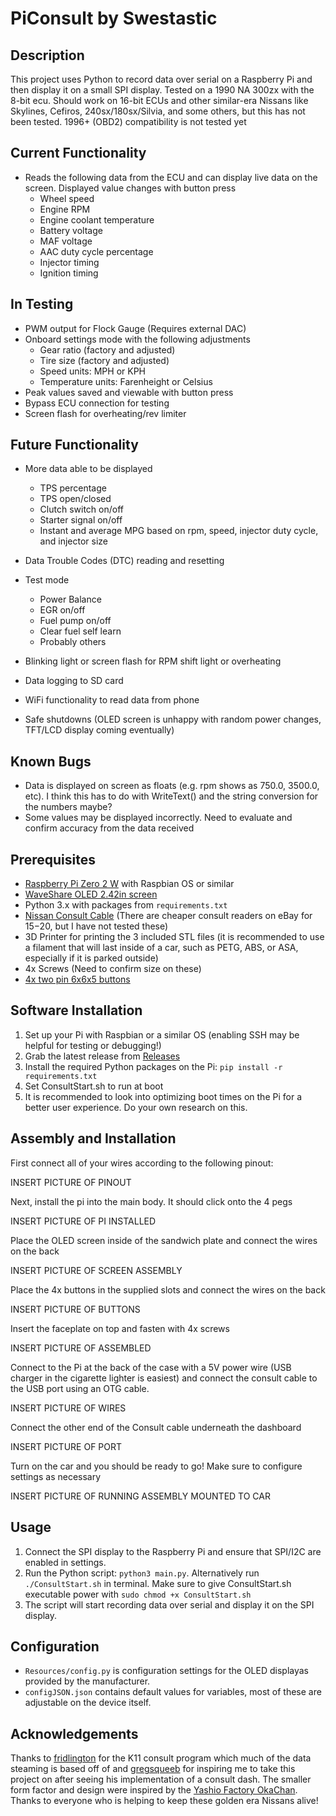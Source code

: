 # PiConsult by Swestastic

## Description

This project uses Python to record data over serial on a Raspberry Pi and then display it on a small SPI display. Tested on a 1990 NA 300zx with the 8-bit ecu. Should work on 16-bit ECUs and other similar-era Nissans like Skylines, Cefiros, 240sx/180sx/Silvia, and some others, but this has not been tested. 1996+ (OBD2) compatibility is not tested yet

## Current Functionality

- Reads the following data from the ECU and can display live data on the screen. Displayed value changes with button press
  - Wheel speed
  - Engine RPM
  - Engine coolant temperature
  - Battery voltage
  - MAF voltage
  - AAC duty cycle percentage
  - Injector timing
  - Ignition timing

## In Testing

- PWM output for Flock Gauge (Requires external DAC)
- Onboard settings mode with the following adjustments
  - Gear ratio (factory and adjusted)
  - Tire size (factory and adjusted)
  - Speed units: MPH or KPH
  - Temperature units: Farenheight or Celsius
- Peak values saved and viewable with button press
- Bypass ECU connection for testing
- Screen flash for overheating/rev limiter

## Future Functionality

- More data able to be displayed
  - TPS percentage
  - TPS open/closed
  - Clutch switch on/off
  - Starter signal on/off
  - Instant and average MPG based on rpm, speed, injector duty cycle, and injector size
- Data Trouble Codes (DTC) reading and resetting
- Test mode
  - Power Balance
  - EGR on/off
  - Fuel pump on/off
  - Clear fuel self learn
  - Probably others
- Blinking light or screen flash for RPM shift light or overheating
- Data logging to SD card
- WiFi functionality to read data from phone

- Safe shutdowns (OLED screen is unhappy with random power changes, TFT/LCD display coming eventually)

## Known Bugs

- Data is displayed on screen as floats (e.g. rpm shows as 750.0, 3500.0, etc). I think this has to do with WriteText() and the string conversion for the numbers maybe?
- Some values may be displayed incorrectly. Need to evaluate and confirm accuracy from the data received

## Prerequisites

- [Raspberry Pi Zero 2 W](https://www.raspberrypi.com/products/raspberry-pi-zero-2-w/) with Raspbian OS or similar
- [WaveShare OLED 2.42in screen](https://www.waveshare.com/wiki/2.42inch_OLED_Module)
- Python 3.x with packages from `requirements.txt`
- [Nissan Consult Cable](https://conceptzperformance.com/plms-developments-plms-nissan-consult-interface-usb-cable-nistune-datscan-etc-1005_p_5664.php) (There are cheaper consult readers on eBay for $15-$20, but I have not tested these)
- 3D Printer for printing the 3 included STL files (it is recommended to use a filament that will last inside of a car, such as PETG, ABS, or ASA, especially if it is parked outside)
- 4x Screws (Need to confirm size on these)
- [4x two pin 6x6x5 buttons](https://www.amazon.com/dp/B07X8T9D2Q)

## Software Installation

1. Set up your Pi with Raspbian or a similar OS (enabling SSH may be helpful for testing or debugging!)
2. Grab the latest release from [Releases](github.com/swestastic/PiConsult/releases)
3. Install the required Python packages on the Pi: `pip install -r requirements.txt`
4. Set ConsultStart.sh to run at boot
5. It is recommended to look into optimizing boot times on the Pi for a better user experience. Do your own research on this.

## Assembly and Installation

First connect all of your wires according to the following pinout:

INSERT PICTURE OF PINOUT

Next, install the pi into the main body. It should click onto the 4 pegs

INSERT PICTURE OF PI INSTALLED

Place the OLED screen inside of the sandwich plate and connect the wires on the back

INSERT PICTURE OF SCREEN ASSEMBLY

Place the 4x buttons in the supplied slots and connect the wires on the back

INSERT PICTURE OF BUTTONS

Insert the faceplate on top and fasten with 4x screws

INSERT PICTURE OF ASSEMBLED

Connect to the Pi at the back of the case with a 5V power wire (USB charger in the cigarette lighter is easiest) and connect the consult cable to the USB port using an OTG cable.

INSERT PICTURE OF WIRES

Connect the other end of the Consult cable underneath the dashboard

INSERT PICTURE OF PORT

Turn on the car and you should be ready to go! Make sure to configure settings as necessary

INSERT PICTURE OF RUNNING ASSEMBLY MOUNTED TO CAR

## Usage

1. Connect the SPI display to the Raspberry Pi and ensure that SPI/I2C are enabled in settings.
2. Run the Python script: `python3 main.py`. Alternatively run `./ConsultStart.sh` in terminal. Make sure to give ConsultStart.sh executable power with `sudo chmod +x ConsultStart.sh`
3. The script will start recording data over serial and display it on the SPI display.

## Configuration

- `Resources/config.py` is configuration settings for the OLED displayas provided by the manufacturer.
- `configJSON.json` contains default values for variables, most of these are adjustable on the device itself.

## Acknowledgements

Thanks to [fridlington](https://github.com/fridlington) for the K11 consult program which much of the data steaming is based off of and [gregsqueeb](https://github.com/gregsqueeb) for inspiring me to take this project on after seeing his implementation of a consult dash. The smaller form factor and design were inspired by the [Yashio Factory OkaChan](https://yashiofactory.co.jp/en/product/okachan-water-temp-3/). Thanks to everyone who is helping to keep these golden era Nissans alive!
